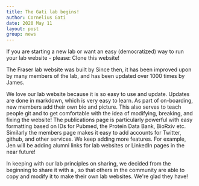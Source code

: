 ```yaml
---
title: The Gati lab begins!
author: Cornelius Gati
date: 2020 May 11
layout: post
group: news
---
```

 If you are starting a new lab or want an easy (democratized) way to run your lab website - please: Clone this website!

 The Fraser lab website was built by  Since then, it has been improved upon by many members of the lab, and has been updated over 1000 times by James.

 We love our lab website because it is so easy to use and update. Updates are done in markdown, which is very easy to learn. As part of on-boarding, new members add their own bio and picture. This also serves to teach people git and to get comfortable with the idea of modifying, breaking, and fixing the website! The publications page is particularly powerful with easy formatting based on IDs for Pubmed, the Protein Data Bank, BioRxiv etc. Similarly the members page makes it easy to add accounts for Twitter, github, and other services. We keep adding more features. For example, Jen will be adding alumni links for lab websites or LinkedIn pages in the near future!

 In keeping with our lab principles on sharing, we decided from the beginning to share it with a , so that others in the community are able to copy and modify it to make their own lab websites. We're glad they have!
